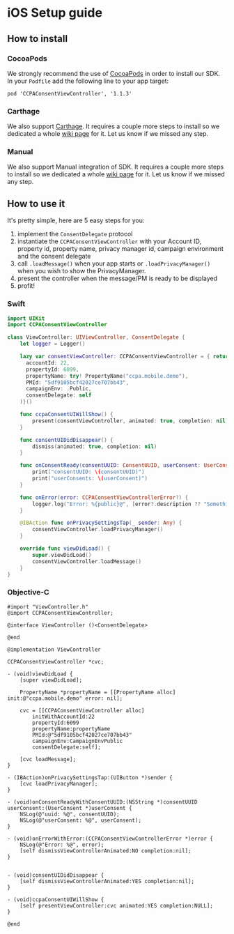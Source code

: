 
# iOS Setup guide

## How to install

### CocoaPods
We strongly recommend the use of [CocoaPods](https://cocoapods.org) in order to install our SDK.
In your `Podfile` add the following line to your app target:

```
pod 'CCPAConsentViewController', '1.1.3'
```
### Carthage
We also support [Carthage](https://github.com/Carthage/Carthage). It requires a couple more steps to install so we dedicated a whole [wiki page](https://github.com/SourcePointUSA/CCPA_iOS_SDK/wiki/Carthage-SDK-integration-guide) for it.
Let us know if we missed any step.

### Manual
We also support Manual integration of SDK. It requires a couple more steps to install so we dedicated a whole [wiki page](https://github.com/SourcePointUSA/CCPA_iOS_SDK/wiki/Manual-SDK-integration-guide) for it.
Let us know if we missed any step.

## How to use it

It's pretty simple, here are 5 easy steps for you:

1. implement the `ConsentDelegate` protocol
2. instantiate the `CCPAConsentViewController` with your Account ID, property id, property name, privacy manager id, campaign environment and the consent delegate
3. call `.loadMessage()` when your app starts or `.loadPrivacyManager()` when you wish to show the PrivacyManager.
4. present the controller when the message/PM is ready to be displayed
5. profit!

### Swift
```swift
import UIKit
import CCPAConsentViewController

class ViewController: UIViewController, ConsentDelegate {
    let logger = Logger()

    lazy var consentViewController: CCPAConsentViewController = { return CCPAConsentViewController(
      accountId: 22,
      propertyId: 6099, 
      propertyName: try! PropertyName("ccpa.mobile.demo"), 
      PMId: "5df9105bcf42027ce707bb43", 
      campaignEnv: .Public, 
      consentDelegate: self
    )}()

    func ccpaConsentUIWillShow() {
        present(consentViewController, animated: true, completion: nil)
    }

    func consentUIDidDisappear() {
        dismiss(animated: true, completion: nil)
    }

    func onConsentReady(consentUUID: ConsentUUID, userConsent: UserConsent) {
        print("consentUUID: \(consentUUID)")
        print("userConsents: \(userConsent)")
    }

    func onError(error: CCPAConsentViewControllerError?) {
        logger.log("Error: %{public}@", [error?.description ?? "Something Went Wrong"])
    }

    @IBAction func onPrivacySettingsTap(_ sender: Any) {
        consentViewController.loadPrivacyManager()
    }

    override func viewDidLoad() {
        super.viewDidLoad()
        consentViewController.loadMessage()
    }
}
```

### Objective-C
```obj-c
#import "ViewController.h"
@import CCPAConsentViewController;

@interface ViewController ()<ConsentDelegate>

@end

@implementation ViewController

CCPAConsentViewController *cvc;

- (void)viewDidLoad {
    [super viewDidLoad];

    PropertyName *propertyName = [[PropertyName alloc] init:@"ccpa.mobile.demo" error: nil];
    
    cvc = [[CCPAConsentViewController alloc]
        initWithAccountId:22
        propertyId:6099
        propertyName:propertyName
        PMId:@"5df9105bcf42027ce707bb43"
        campaignEnv:CampaignEnvPublic
        consentDelegate:self];

    [cvc loadMessage];
}

- (IBAction)onPrivacySettingsTap:(UIButton *)sender {
    [cvc loadPrivacyManager];
}

- (void)onConsentReadyWithConsentUUID:(NSString *)consentUUID userConsent:(UserConsent *)userConsent {
    NSLog(@"uuid: %@", consentUUID);
    NSLog(@"userConsent: %@", userConsent);
}

- (void)onErrorWithError:(CCPAConsentViewControllerError *)error {
    NSLog(@"Error: %@", error);
    [self dismissViewControllerAnimated:NO completion:nil];
}


- (void)consentUIDidDisappear {
    [self dismissViewControllerAnimated:YES completion:nil];
}

- (void)ccpaConsentUIWillShow {
    [self presentViewController:cvc animated:YES completion:NULL];
}

@end
```
